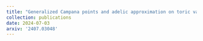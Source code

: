 ```yaml
---
title: "Generalized Campana points and adelic approximation on toric varieties"
collection: publications
date: 2024-07-03
arxiv: '2407.03048'
---
```

